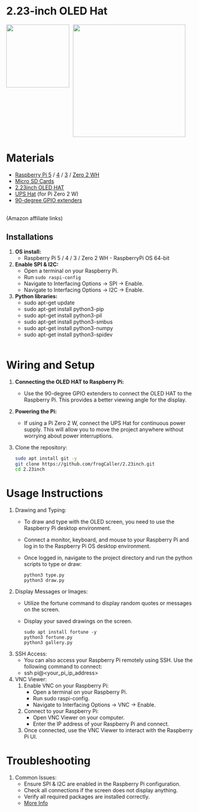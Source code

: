 # 2.23-inch OLED Hat

<div style="display: flex; gap: 10px;">   
    <img src="images/2.23-inch.gif" width="168">
    <img src="images/draw.gif" width="300">
</div>

# Materials
* [Raspberry Pi 5](https://amzn.to/45zrAKI) / [4](https://amzn.to/3KQlkVv) / [3](https://amzn.to/3xs2iSm) / [Zero 2 WH](https://amzn.to/3VO7eu2)<br />
* [Micro SD Cards](https://amzn.to/4erXgWD)<br />
* [2.23inch OLED HAT](https://amzn.to/3V2gCKb)<br />
* [UPS Hat](https://amzn.to/4ceZp6I) (for Pi Zero 2 W)<br />
* [90-degree GPIO extenders](https://amzn.to/3Uooea9)<br />
<br />
(Amazon affiliate links)<br />


## **Installations**

1. **OS install:**
   - Raspberry Pi 5 / 4 / 3 / Zero 2 WH - RaspberryPi OS 64-bit <br />
2. **Enable SPI & I2C:**
   - Open a terminal on your Raspberry Pi.
   - Run `sudo raspi-config`
   - Navigate to Interfacing Options -> SPI -> Enable.
   - Navigate to Interfacing Options -> I2C -> Enable.
3. **Python libraries:**
   - sudo apt-get update
   - sudo apt-get install python3-pip
   - sudo apt-get install python3-pil
   - sudo apt-get install python3-smbus
   - sudo apt-get install python3-numpy
   - sudo apt-get install python3-spidev
   <br />

# Wiring and Setup
1. **Connecting the OLED HAT to Raspberry Pi:**
   - Use the 90-degree GPIO extenders to connect the OLED HAT to the Raspberry Pi. This provides a better viewing angle for the display. <br />

2. **Powering the Pi:**
   - If using a Pi Zero 2 W, connect the UPS Hat for continuous power supply. This will allow you to move the project anywhere without worrying about power interruptions.

3. Clone the repository:
   ```bash
   sudo apt install git -y
   git clone https://github.com/frogCaller/2.23inch.git
   cd 2.23inch

# Usage Instructions
1. Drawing and Typing:
   - To draw and type with the OLED screen, you need to use the Raspberry Pi desktop environment.
   - Connect a monitor, keyboard, and mouse to your Raspberry Pi and log in to the Raspberry Pi OS desktop environment.
   - Once logged in, navigate to the project directory and run the python scripts to type or draw:
     
     ```
     python3 type.py
     python3 draw.py
     ```
2. Display Messages or Images:
   - Utilize the fortune command to display random quotes or messages on the screen.
   - Display your saved drawings on the screen.
   
     ```
     sudo apt install fortune -y
     python3 fortune.py
     python3 gallery.py
     ```
3. SSH Access:
   - You can also access your Raspberry Pi remotely using SSH. Use the following command to connect:
   - ssh pi@<your_pi_ip_address>
4. VNC Viewer:
   1. Enable VNC on your Raspberry Pi:
      - Open a terminal on your Raspberry Pi.
      - Run sudo raspi-config.
      - Navigate to Interfacing Options -> VNC -> Enable.
   2. Connect to your Raspberry Pi:
      - Open VNC Viewer on your computer.
      - Enter the IP address of your Raspberry Pi and connect.
   3. Once connected, use the VNC Viewer to interact with the Raspberry Pi UI.

# Troubleshooting
1. Common Issues:
   - Ensure SPI & I2C are enabled in the Raspberry Pi configuration.
   - Check all connections if the screen does not display anything.
   - Verify all required packages are installed correctly.
   - [More Info](https://www.waveshare.com/wiki/2.23inch_OLED_HAT)
